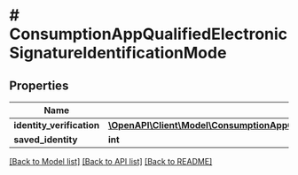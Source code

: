 # # ConsumptionAppQualifiedElectronicSignatureIdentificationMode

## Properties

Name | Type | Description | Notes
------------ | ------------- | ------------- | -------------
**identity_verification** | [**\OpenAPI\Client\Model\ConsumptionAppQualifiedElectronicSignatureIdentificationModeIdentityVerification**](ConsumptionAppQualifiedElectronicSignatureIdentificationModeIdentityVerification.md) |  |
**saved_identity** | **int** |  |

[[Back to Model list]](../../README.md#models) [[Back to API list]](../../README.md#endpoints) [[Back to README]](../../README.md)
